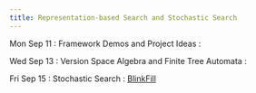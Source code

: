```yaml
---
title: Representation-based Search and Stochastic Search
---
```


Mon Sep 11
: Framework Demos and Project Ideas
  : []()

Wed Sep 13
: Version Space Algebra and Finite Tree Automata
  : []()

Fri Sep 15
: Stochastic Search
  : [BlinkFill](https://www.microsoft.com/en-us/research/wp-content/uploads/2016/09/vldb16.pdf)
